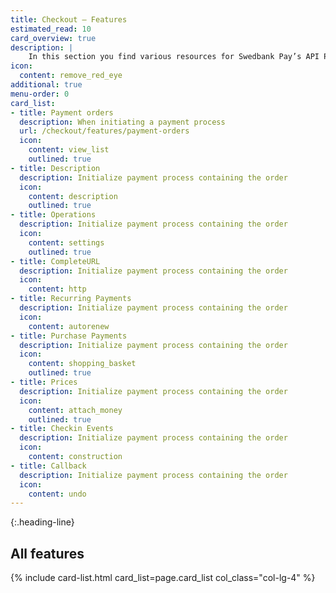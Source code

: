 ```yaml
---
title: Checkout – Features
estimated_read: 10
card_overview: true
description: |
    In this section you find various resources for Swedbank Pay’s API Platform.
icon:
  content: remove_red_eye
additional: true
menu-order: 0
card_list: 
- title: Payment orders
  description: When initiating a payment process
  url: /checkout/features/payment-orders
  icon:
    content: view_list
    outlined: true
- title: Description
  description: Initialize payment process containing the order
  icon:
    content: description
    outlined: true
- title: Operations
  description: Initialize payment process containing the order
  icon:
    content: settings
    outlined: true
- title: CompleteURL
  description: Initialize payment process containing the order
  icon:
    content: http
- title: Recurring Payments
  description: Initialize payment process containing the order
  icon:
    content: autorenew
- title: Purchase Payments
  description: Initialize payment process containing the order
  icon:
    content: shopping_basket
    outlined: true
- title: Prices
  description: Initialize payment process containing the order
  icon:
    content: attach_money
    outlined: true
- title: Checkin Events
  description: Initialize payment process containing the order
  icon:
    content: construction
- title: Callback
  description: Initialize payment process containing the order
  icon:
    content: undo
---
```


{:.heading-line}
## All features

{% include card-list.html card_list=page.card_list
    col_class="col-lg-4"
%}